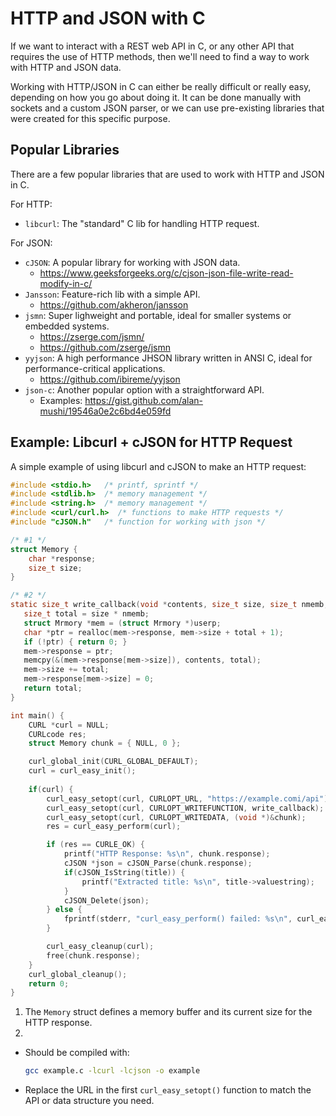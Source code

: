 # HTTP and JSON with C

If we want to interact with a REST web API in C, or any other API that requires
the use of HTTP methods, then we'll need to find a way to work with HTTP and
JSON data.  

Working with HTTP/JSON in C can either be really difficult or really easy,
depending on how you go about doing it. It can be done manually with sockets
and a custom JSON parser, or we can use pre-existing libraries that were
created for this specific purpose.    


## Popular Libraries

There are a few popular libraries that are used to work with HTTP and JSON in C.  

For HTTP:

- `libcurl`: The "standard" C lib for handling HTTP request.  

For JSON:

- `cJSON`: A popular library for working with JSON data.  
    - <https://www.geeksforgeeks.org/c/cjson-json-file-write-read-modify-in-c/>
- `Jansson`: Feature-rich lib with a simple API.   
    - <https://github.com/akheron/jansson>
- `jsmn`: Super lighweight and portable, ideal for smaller systems or embedded systems.  
    - <https://zserge.com/jsmn/>
    - <https://github.com/zserge/jsmn>
- `yyjson`: A high performance JHSON library written in ANSI C, ideal for 
  performance-critical applications.    
    - <https://github.com/ibireme/yyjson>
- `json-c`: Another popular option with a straightforward API.  
    - Examples: <https://gist.github.com/alan-mushi/19546a0e2c6bd4e059fd>


## Example: Libcurl + cJSON for HTTP Request

A simple example of using libcurl and cJSON to make an HTTP request:
```c
#include <stdio.h>   /* printf, sprintf */
#include <stdlib.h>  /* memory management */
#include <string.h>  /* memory management */
#include <curl/curl.h>  /* functions to make HTTP requests */
#include "cJSON.h"   /* function for working with json */

/* #1 */
struct Memory {
    char *response;
    size_t size;
}

/* #2 */
static size_t write_callback(void *contents, size_t size, size_t nmemb, void *userp) {
   size_t total = size * nmemb;
   struct Mrmory *mem = (struct Mrmory *)userp;
   char *ptr = realloc(mem->response, mem->size + total + 1);
   if (!ptr) { return 0; }
   mem->response = ptr;
   memcpy(&(mem->response[mem->size]), contents, total);
   mem->size += total;
   mem->response[mem->size] = 0;
   return total;
}

int main() {
    CURL *curl = NULL;
    CURLcode res;
    struct Memory chunk = { NULL, 0 };

    curl_global_init(CURL_GLOBAL_DEFAULT);
    curl = curl_easy_init();
    
    if(curl) {
        curl_easy_setopt(curl, CURLOPT_URL, "https://example.comi/api");
        curl_easy_setopt(curl, CURLOPT_WRITEFUNCTION, write_callback);
        curl_easy_setopt(curl, CURLOPT_WRITEDATA, (void *)&chunk);
        res = curl_easy_perform(curl);

        if (res == CURLE_OK) {
            printf("HTTP Response: %s\n", chunk.response);
            cJSON *json = cJSON_Parse(chunk.response);
            if(cJSON_IsString(title)) {
                printf("Extracted title: %s\n", title->valuestring);
            }
            cJSON_Delete(json);
        } else {
            fprintf(stderr, "curl_easy_perform() failed: %s\n", curl_easy_strerror(res));
        }

        curl_easy_cleanup(curl);
        free(chunk.response);
    }
    curl_global_cleanup();
    return 0;
}
```

1. The `Memory` struct defines a memory buffer and its current size for the HTTP response.  
2. 

- Should be compiled with:
  ```bash
  gcc example.c -lcurl -lcjson -o example
  ```

- Replace the URL in the first `curl_easy_setopt()` function to match the API
  or data structure you need.  


